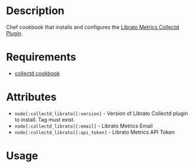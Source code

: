 Description
===========

Chef cookbook that installs and configures the [Librato Metrics
Collectd Plugin](https://github.com/librato/collectd-librato).

Requirements
============

 * [collectd cookbook](https://github.com/librato/collectd-cookbook)

Attributes
==========

 * `node[:collectd_librato][:version]` - Version of Librato Collectd
   plugin to install. Tag must exist.
 * `node[:collectd_librato][:email]` - Librato Metrics Email
 * `node[:collectd_librato][:api_token]` - Librato Metrics API Token

Usage
=====

